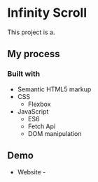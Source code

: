 # Infinity Scroll

This project is a. 

## My process

### Built with

- Semantic HTML5 markup
- CSS 
  - Flexbox
- JavaScript 
  - ES6
  - Fetch Api
  - DOM manipulation

## Demo

- Website - []()

